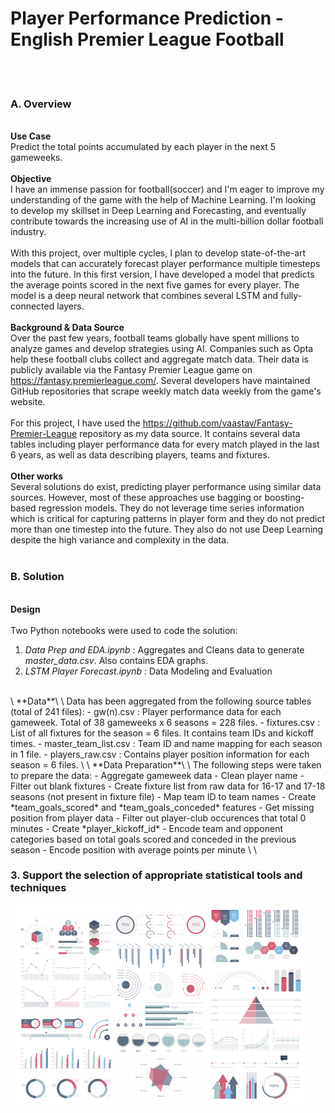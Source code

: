 # Player Performance Prediction - English Premier League Football  
<br/><br/>
### A. Overview 
\
**Use Case**\
Predict the total points accumulated by each player in the next 5 gameweeks.\
\
**Objective** \
I have an immense passion for football(soccer) and I'm eager to improve my understanding of the game with the help of Machine Learning. I'm looking to develop my skillset in Deep Learning and Forecasting, and eventually contribute towards the increasing use of AI in the multi-billion dollar football industry.\
\
With this project, over multiple cycles, I plan to develop state-of-the-art models that can accurately forecast player performance multiple timesteps into the future. In this first version, I have developed a model that predicts the average points scored in the next five games for every player. The model is a deep neural network that combines several LSTM and fully-connected layers.\
\
**Background & Data Source** \
Over the past few years, football teams globally have spent millions to analyze games and develop strategies using AI. Companies such as Opta help these football clubs collect and aggregate match data. Their data is publicly available via the Fantasy Premier League game on https://fantasy.premierleague.com/. Several developers have maintained GitHub repositories that scrape weekly match data weekly from the game's website.\
\
For this project, I have used the https://github.com/vaastav/Fantasy-Premier-League repository as my data source. It contains several data tables including player performance data for every match played in the last 6 years, as well as data describing players, teams and fixtures.\
\
**Other works** \
Several solutions do exist, predicting player performance using similar data sources. However, most of these approaches use bagging or boosting-based regression models. They do not leverage time series information which is critical for capturing patterns in player form and they do not predict more than one timestep into the future. They also do not use Deep Learning despite the high variance and complexity in the data.
<br/><br/>

### B. Solution
\
**Design**\
\
Two Python notebooks were used to code the solution:
1) *Data Prep and EDA.ipynb* : Aggregates and Cleans data to generate *master_data.csv*. Also contains EDA graphs.
2) *LSTM Player Forecast.ipynb* : Data Modeling and Evaluation
<br />
\
**Data**\
\
Data has been aggregated from the following source tables (total of 241 files):
- gw(n).csv : Player performance data for each gameweek. Total of 38 gameweeks x 6 seasons = 228 files.
- fixtures.csv : List of all fixtures for the season = 6 files. It contains team IDs and kickoff times.
- master_team_list.csv : Team ID and name mapping for each season in 1 file.
- players_raw.csv : Contains player position information for each season = 6 files.
\
\
**Data Preparation**\
\
The following steps were taken to prepare the data:
- Aggregate gameweek data
- Clean player name
- Filter out blank fixtures
- Create fixture list from raw data for 16-17 and 17-18 seasons (not present in fixture file)
- Map team ID to team names
- Create *team_goals_scored* and *team_goals_conceded* features
- Get missing position from player data
- Filter out player-club occurences that total 0 minutes
- Create *player_kickoff_id*
- Encode team and opponent categories based on total goals scored and conceded in the previous season
- Encode position with average points per minute
\
\

### 3. Support the selection of appropriate statistical tools and techniques

<img src="images/dummy_thumbnail.jpg?raw=true"/>

